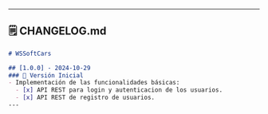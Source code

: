 
---
## 🗒️ **CHANGELOG.md**

```markdown
# WSSoftCars

## [1.0.0] - 2024-10-29
### 🎉 Versión Inicial
- Implementación de las funcionalidades básicas:
  - [x] API REST para login y autenticacion de los usuarios.
  - [x] API REST de registro de usuarios.
---
